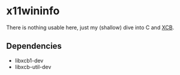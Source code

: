 # x11wininfo

There is nothing usable here, just my (shallow) dive into C and [XCB](https://xcb.freedesktop.org/).

## Dependencies

* libxcb1-dev
* libxcb-util-dev
